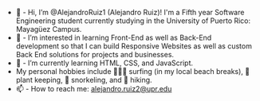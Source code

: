 - 👋 - Hi, I’m @AlejandroRuiz1 (Alejandro Ruiz)! I'm a Fifth year Software Engineering student currently studying in the University of Puerto Rico: Mayagüez Campus.
- 👀 -  I’m interested in learning Front-End as well as Back-End development so that I can build Responsive Websites as well as custom Back End solutions for projects and businesses.
- 🌱 - I’m currently learning HTML, CSS, and JavaScript.
- My personal hobbies include 🏄🏽‍♂️ surfing (in my local beach breaks), 🌿 plant keeping, 🤿 snorkeling, and 🥾 hiking. 
- 📫 - How to reach me: alejandro.ruiz2@upr.edu

<!---
AlejandroRuiz1/AlejandroRuiz1 is a ✨ special ✨ repository because its `README.md` (this file) appears on your GitHub profile.
You can click the Preview link to take a look at your changes.
--->
